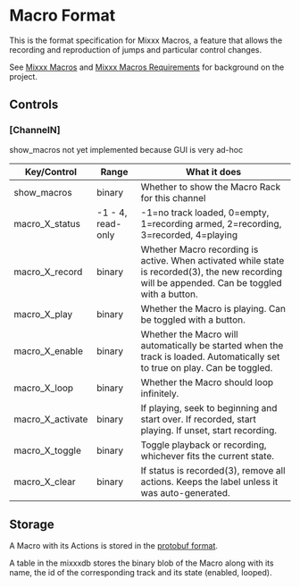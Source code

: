 # Macro Format

This is the format specification for Mixxx Macros, a feature that allows
the recording and reproduction of jumps and particular control changes.

See [Mixxx Macros](https://github.com/mixxxdj/mixxx/wiki/Macros-Project) and [Mixxx Macros Requirements](https://github.com/mixxxdj/mixxx/wiki/Macros-Project#requirements)
for background on the project.

## Controls

### \[ChannelN\]

show_macros not yet implemented because GUI is very ad-hoc

| Key/Control        | Range             | What it does                                                                                                                |
|--------------------|-------------------|-----------------------------------------------------------------------------------------------------------------------------|
| show\_macros       | binary            | Whether to show the Macro Rack for this channel                                                                             |
| macro\_X\_status   | -1 - 4, read-only | -1=no track loaded, 0=empty, 1=recording armed, 2=recording, 3=recorded, 4=playing                                          |
| macro\_X\_record   | binary            | Whether Macro recording is active. When activated while state is recorded(3), the new recording will be appended. Can be toggled with a button. |
| macro\_X\_play     | binary            | Whether the Macro is playing. Can be toggled with a button.                                                                 |
| macro\_X\_enable   | binary            | Whether the Macro will automatically be started when the track is loaded. Automatically set to true on play. Can be toggled. |
| macro\_X\_loop     | binary            | Whether the Macro should loop infinitely.                                                            |
| macro\_X\_activate | binary            | If playing, seek to beginning and start over. If recorded, start playing. If unset, start recording.                               |
| macro\_X\_toggle   | binary            | Toggle playback or recording, whichever fits the current state.                              |
| macro\_X\_clear    | binary            | If status is recorded(3), remove all actions. Keeps the label unless it was auto-generated.                             |


## Storage

A Macro with its Actions is stored in the [protobuf format](https://github.com/xerus2000/mixxx/blob/macros/src/proto/macro.proto).

A table in the mixxxdb stores the binary blob of the Macro along with its name, the id of the corresponding track and its state (enabled, looped).